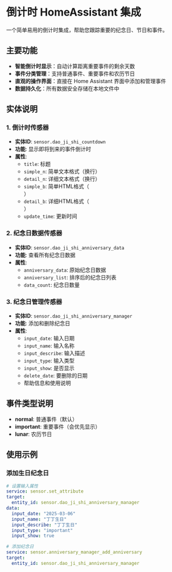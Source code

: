 # 倒计时 HomeAssistant 集成

一个简单易用的倒计时集成，帮助您跟踪重要的纪念日、节日和事件。

## 主要功能

- **智能倒计时显示**：自动计算距离重要事件的剩余天数
- **事件分类管理**：支持普通事件、重要事件和农历节日
- **直观的操作界面**：直接在 Home Assistant 界面中添加和管理事件
- **数据持久化**：所有数据安全存储在本地文件中

## 实体说明

### 1. 倒计时传感器
- **实体ID**: `sensor.dao_ji_shi_countdown`
- **功能**: 显示即将到来的事件倒计时
- **属性**:
  - `title`: 标题
  - `simple_n`: 简单文本格式（换行）
  - `detail_n`: 详细文本格式（换行）
  - `simple_b`: 简单HTML格式（<br>）
  - `detail_b`: 详细HTML格式（<br>）
  - `update_time`: 更新时间

### 2. 纪念日数据传感器
- **实体ID**: `sensor.dao_ji_shi_anniversary_data`
- **功能**: 查看所有纪念日数据
- **属性**:
  - `anniversary_data`: 原始纪念日数据
  - `anniversary_list`: 排序后的纪念日列表
  - `data_count`: 纪念日数量

### 3. 纪念日管理传感器
- **实体ID**: `sensor.dao_ji_shi_anniversary_manager`
- **功能**: 添加和删除纪念日
- **属性**:
  - `input_date`: 输入日期
  - `input_name`: 输入名称
  - `input_describe`: 输入描述
  - `input_type`: 输入类型
  - `input_show`: 是否显示
  - `delete_date`: 要删除的日期
  - 帮助信息和使用说明

## 事件类型说明

- **normal**: 普通事件（默认）
- **important**: 重要事件（会优先显示）
- **lunar**: 农历节日

## 使用示例

### 添加生日纪念日

```yaml
# 设置输入属性
service: sensor.set_attribute
target:
  entity_id: sensor.dao_ji_shi_anniversary_manager
data:
  input_date: "2025-03-06"
  input_name: "丁丁生日"
  input_describe: "丁丁生日"
  input_type: "important"
  input_show: true

# 添加纪念日
service: sensor.anniversary_manager_add_anniversary
target:
  entity_id: sensor.dao_ji_shi_anniversary_manager
